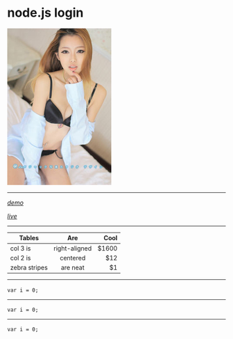 ﻿# node.js login

![](g1.jpg)

***

[*demo*](https://myaccount.vantagefx.cn/tradingaccounts/registerdemo?i=Mzg0OTEmMzI3ODM2)

[*live*](https://myaccount.vantagefx.cn/tradingaccounts/registerlive?i=Mzg0OTEmMzI3ODM2)

***

| Tables        | Are           | Cool  |
| ------------- |:-------------:| -----:|
| col 3 is      | right-aligned | $1600 |
| col 2 is      | centered      |   $12 |
| zebra stripes | are neat      |    $1 |

***
`var i = 0;`

***
```
var i = 0;
```

***
	var i = 0;